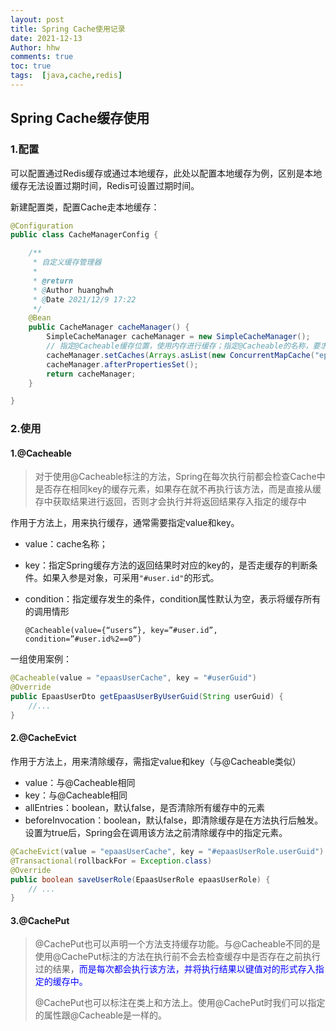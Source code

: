 ```yaml
---
layout: post
title: Spring Cache使用记录
date: 2021-12-13
Author: hhw
comments: true
toc: true
tags:  [java,cache,redis]
---
```

## Spring Cache缓存使用

### 1.配置

可以配置通过Redis缓存或通过本地缓存，此处以配置本地缓存为例，区别是本地缓存无法设置过期时间，Redis可设置过期时间。

新建配置类，配置Cache走本地缓存：

```java
@Configuration
public class CacheManagerConfig {

    /**
     * 自定义缓存管理器
     *
     * @return
     * @Author huanghwh
     * @Date 2021/12/9 17:22
     */
    @Bean
    public CacheManager cacheManager() {
        SimpleCacheManager cacheManager = new SimpleCacheManager();
        // 指定@Cacheable缓存位置，使用内存进行缓存；指定@Cacheable的名称，要求value等于该值才能正确命中
        cacheManager.setCaches(Arrays.asList(new ConcurrentMapCache("epaasUserCache")));
        cacheManager.afterPropertiesSet();
        return cacheManager;
    }

}
```

### 2.使用

#### 1.@Cacheable

> 对于使用@Cacheable标注的方法，Spring在每次执行前都会检查Cache中是否存在相同key的缓存元素，如果存在就不再执行该方法，而是直接从缓存中获取结果进行返回，否则才会执行并将返回结果存入指定的缓存中

作用于方法上，用来执行缓存，通常需要指定value和key。

- value：cache名称；

- key：指定Spring缓存方法的返回结果时对应的key的，是否走缓存的判断条件。如果入参是对象，可采用`"#user.id"`的形式。

- condition：指定缓存发生的条件，condition属性默认为空，表示将缓存所有的调用情形

  `@Cacheable(value={“users”}, key=”#user.id”, condition=”#user.id%2==0”)`

一组使用案例：

```java
@Cacheable(value = "epaasUserCache", key = "#userGuid")
@Override
public EpaasUserDto getEpaasUserByUserGuid(String userGuid) { 
    //... 
}
```

#### 2.@CacheEvict

作用于方法上，用来清除缓存，需指定value和key（与@Cacheable类似）

- value：与@Cacheable相同
- key：与@Cacheable相同
-  allEntries：boolean，默认false，是否清除所有缓存中的元素
- beforeInvocation：boolean，默认false，即清除缓存是在方法执行后触发。设置为true后，Spring会在调用该方法之前清除缓存中的指定元素。

```JAVA
@CacheEvict(value = "epaasUserCache", key = "#epaasUserRole.userGuid")
@Transactional(rollbackFor = Exception.class)
@Override
public boolean saveUserRole(EpaasUserRole epaasUserRole) {
	// ...
}
```

#### 3.@CachePut

> @CachePut也可以声明一个方法支持缓存功能。与@Cacheable不同的是使用@CachePut标注的方法在执行前不会去检查缓存中是否存在之前执行过的结果，<font color="blue">而是每次都会执行该方法，并将执行结果以键值对的形式存入指定的缓存中。</font>
>
>  @CachePut也可以标注在类上和方法上。使用@CachePut时我们可以指定的属性跟@Cacheable是一样的。  

